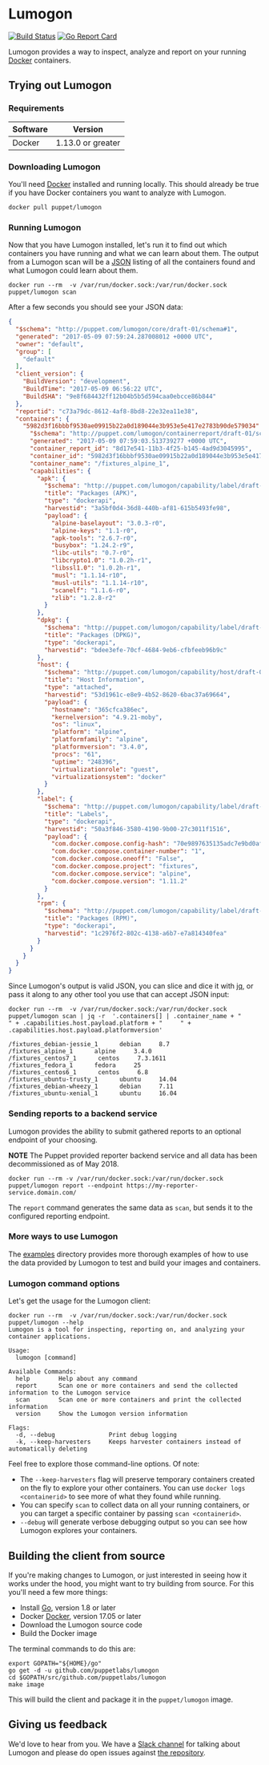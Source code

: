 # Lumogon

[![Build
Status](https://travis-ci.org/puppetlabs/lumogon.svg?branch=master)](https://travis-ci.org/puppetlabs/lumogon)
[![Go Report Card](https://goreportcard.com/badge/github.com/puppetlabs/lumogon)](https://goreportcard.com/report/github.com/puppetlabs/lumogon)

Lumogon provides a way to inspect, analyze and report on your running
[Docker](https://www.docker.com/) containers.

## Trying out Lumogon

### Requirements

| Software      | Version           |
| ------------- |:-----------------:|
| Docker        | 1.13.0 or greater |

### Downloading Lumogon

You'll need [Docker](https://www.docker.com/) installed and running locally.
This should already be true if you have Docker containers you want to analyze
with Lumogon.

``` shell
docker pull puppet/lumogon
```

### Running Lumogon

Now that you have Lumogon installed, let's run it to find out which
containers you have running and what we can learn about them. The output from a
Lumogon scan will be a [JSON](https://en.wikipedia.org/wiki/JSON) listing of all the
containers found and what Lumogon could learn about them.

```
docker run --rm  -v /var/run/docker.sock:/var/run/docker.sock puppet/lumogon scan
```

After a few seconds you should see your JSON data:

``` json
{
  "$schema": "http://puppet.com/lumogon/core/draft-01/schema#1",
  "generated": "2017-05-09 07:59:24.287008012 +0000 UTC",
  "owner": "default",
  "group": [
    "default"
  ],
  "client_version": {
    "BuildVersion": "development",
    "BuildTime": "2017-05-09 06:56:22 UTC",
    "BuildSHA": "9e8f684432ff12b04b5b5d594caa0ebcce86b844"
  },
  "reportid": "c73a79dc-8612-4af8-8bd8-22e32ea11e38",
  "containers": {
    "5982d3f16bbbf9530ae09915b22a0d189044e3b953e5e417e2783b90de579034": {
      "$schema": "http://puppet.com/lumogon/containerreport/draft-01/schema#1",
      "generated": "2017-05-09 07:59:03.513739277 +0000 UTC",
      "container_report_id": "8d17e541-11b3-4f25-b145-4ad9d3045995",
      "container_id": "5982d3f16bbbf9530ae09915b22a0d189044e3b953e5e417e2783b90de579034",
      "container_name": "/fixtures_alpine_1",
      "capabilities": {
        "apk": {
          "$schema": "http://puppet.com/lumogon/capability/label/draft-01/schema#1",
          "title": "Packages (APK)",
          "type": "dockerapi",
          "harvestid": "3a5bf0d4-36d8-440b-af81-615b5493fe98",
          "payload": {
            "alpine-baselayout": "3.0.3-r0",
            "alpine-keys": "1.1-r0",
            "apk-tools": "2.6.7-r0",
            "busybox": "1.24.2-r9",
            "libc-utils": "0.7-r0",
            "libcrypto1.0": "1.0.2h-r1",
            "libssl1.0": "1.0.2h-r1",
            "musl": "1.1.14-r10",
            "musl-utils": "1.1.14-r10",
            "scanelf": "1.1.6-r0",
            "zlib": "1.2.8-r2"
          }
        },
        "dpkg": {
          "$schema": "http://puppet.com/lumogon/capability/label/draft-01/schema#1",
          "title": "Packages (DPKG)",
          "type": "dockerapi",
          "harvestid": "bdee3efe-70cf-4684-9eb6-cfbfeeb96b9c"
        },
        "host": {
          "$schema": "http://puppet.com/lumogon/capability/host/draft-01/schema#1",
          "title": "Host Information",
          "type": "attached",
          "harvestid": "53d1961c-e8e9-4b52-8620-6bac37a69664",
          "payload": {
            "hostname": "365cfca386ec",
            "kernelversion": "4.9.21-moby",
            "os": "linux",
            "platform": "alpine",
            "platformfamily": "alpine",
            "platformversion": "3.4.0",
            "procs": "61",
            "uptime": "248396",
            "virtualizationrole": "guest",
            "virtualizationsystem": "docker"
          }
        },
        "label": {
          "$schema": "http://puppet.com/lumogon/capability/label/draft-01/schema#1",
          "title": "Labels",
          "type": "dockerapi",
          "harvestid": "50a3f846-3580-4190-9b00-27c3011f1516",
          "payload": {
            "com.docker.compose.config-hash": "70e9897635135adc7e9bd0af535fef48ae8e26c8e0debbf8f40e0d67938a9884",
            "com.docker.compose.container-number": "1",
            "com.docker.compose.oneoff": "False",
            "com.docker.compose.project": "fixtures",
            "com.docker.compose.service": "alpine",
            "com.docker.compose.version": "1.11.2"
          }
        },
        "rpm": {
          "$schema": "http://puppet.com/lumogon/capability/label/draft-01/schema#1",
          "title": "Packages (RPM)",
          "type": "dockerapi",
          "harvestid": "1c2976f2-802c-4138-a6b7-e7a814340fea"
        }
      }
    }
  }
}
```

Since Lumogon's output is valid JSON, you can slice and dice it with [jq](https://stedolan.github.io/jq/), or pass it
along to any other tool you use that can accept JSON input:

``` shell
docker run --rm  -v /var/run/docker.sock:/var/run/docker.sock puppet/lumogon scan | jq -r  '.containers[] | .container_name + "      " + .capabilities.host.payload.platform + "     " + .capabilities.host.payload.platformversion'

/fixtures_debian-jessie_1      debian     8.7
/fixtures_alpine_1      alpine     3.4.0
/fixtures_centos7_1      centos     7.3.1611
/fixtures_fedora_1      fedora     25
/fixtures_centos6_1      centos     6.8
/fixtures_ubuntu-trusty_1      ubuntu     14.04
/fixtures_debian-wheezy_1      debian     7.11
/fixtures_ubuntu-xenial_1      ubuntu     16.04
```

### Sending reports to a backend service

Lumogon provides the ability to submit gathered reports to an optional endpoint of your choosing.

**NOTE** The Puppet provided reporter backend service and all data has been decommissioned as of May 2018.

``` shell
docker run --rm -v /var/run/docker.sock:/var/run/docker.sock puppet/lumogon report --endpoint https://my-reporter-service.domain.com/
```

The `report` command generates the same data as `scan`, but sends it to the configured reporting endpoint.

### More ways to use Lumogon

The [examples](examples/README.md) directory provides more thorough examples of
how to use the data provided by Lumogon to test and build your images and containers.

### Lumogon command options

Let's get the usage for the Lumogon client:

```
docker run --rm  -v /var/run/docker.sock:/var/run/docker.sock puppet/lumogon --help
Lumogon is a tool for inspecting, reporting on, and analyzing your container applications.

Usage:
  lumogon [command]

Available Commands:
  help        Help about any command
  report      Scan one or more containers and send the collected information to the Lumogon service
  scan        Scan one or more containers and print the collected information
  version     Show the Lumogon version information

Flags:
  -d, --debug               Print debug logging
  -k, --keep-harvesters     Keeps harvester containers instead of automatically deleting
```

Feel free to explore those command-line options. Of note:

 - The `--keep-harvesters` flag will preserve temporary containers created on the fly to explore your other containers. You can use `docker logs <containerid>` to see more of what they found while running.
 - You can specify `scan` to collect data on all your running containers, or you can target a specific container by passing `scan <containerid>`.
 - `--debug` will generate verbose debugging output so you can see how Lumogon explores your containers.

## Building the client from source

If you're making changes to Lumogon, or just interested in seeing how it works under the hood, you might want to try building from source. For this you'll need a few more things:

 - Install [Go](https://golang.org/dl/), version 1.8 or later
 - Docker [Docker](https://www.docker.com/get-docker), version 17.05 or later
 - Download the Lumogon source code
 - Build the Docker image

The terminal commands to do this are:

```shell
export GOPATH="${HOME}/go"
go get -d -u github.com/puppetlabs/lumogon
cd $GOPATH/src/github.com/puppetlabs/lumogon
make image
```

This will build the client and package it in the `puppet/lumogon` image.

## Giving us feedback

We'd love to hear from you. We have a [Slack channel](https://puppetcommunity.slack.com/messages/C5CT7GMKQ) for talking about Lumogon and please do open issues against [the repository](https://github.com/puppetlabs/lumogon/issues).
